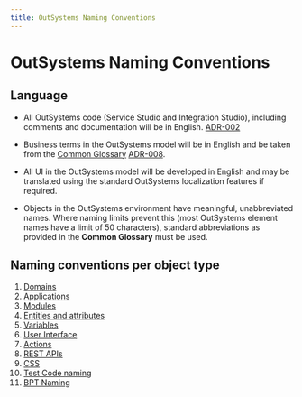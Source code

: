 ```yaml
---
title: OutSystems Naming Conventions
---
```

# OutSystems Naming Conventions

## Language

* All OutSystems code (Service Studio and Integration Studio), including comments and documentation will be in English. [ADR-002](adr\ADR-002-standard-language-is-English.html)
* Business terms in the OutSystems model will be in English and be taken from the [Common Glossary](/common-glossary-template.md) [ADR-008](/adr/ADR-008-common-glossary.md).

* All UI in the OutSystems model will be developed in English and may be translated using the standard OutSystems localization features if required.
* Objects in the OutSystems environment have meaningful, unabbreviated names. Where naming limits prevent this (most OutSystems element names have a limit of 50 characters), standard abbreviations as provided in the **Common Glossary** must be used.

## Naming conventions per object type

1. [Domains](../naming/domain-naming.md)
1. [Applications](../naming/application-naming.md)
1. [Modules](../naming/module-naming.md)
1. [Entities and attributes](../naming/entity-naming.md)
1. [Variables](../naming/variable-naming.md)
1. [User Interface](../naming/user-interface-naming.md)
1. [Actions](../naming/action-naming.md)
1. [REST APIs](../naming/rest-api-naming.md)
1. [CSS](../naming/css-naming.md)
1. [Test Code naming](../naming/test-code-naming.md)
1. [BPT Naming](../naming/bpt-naming.md)
